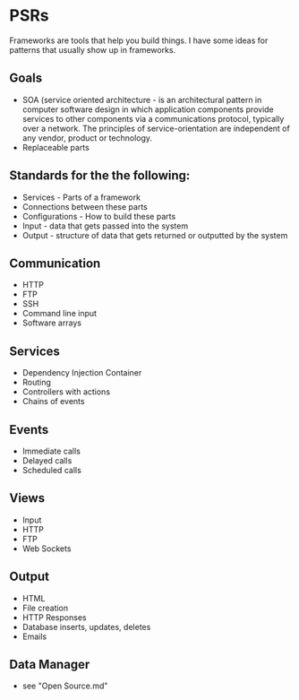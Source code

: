 
# PSRs

Frameworks are tools that help you build things. I have some ideas for patterns that usually show up in frameworks.

## Goals
 - SOA (service oriented architecture - is an architectural pattern in computer software design in which application components provide services to other components via a communications protocol, typically over a network. The principles of service-orientation are independent of any vendor, product or technology.
 - Replaceable parts

## Standards for the the following:
 - Services - Parts of a framework
 - Connections between these parts
 - Configurations - How to build these parts
 - Input - data that gets passed into the system
 - Output - structure of data that gets returned or outputted by the system

## Communication
 - HTTP
 - FTP
 - SSH
 - Command line input
 - Software arrays

## Services
 - Dependency Injection Container
 - Routing
 - Controllers with actions
 - Chains of events

## Events
 - Immediate calls
 - Delayed calls
 - Scheduled calls

## Views
 - Input
 - HTTP
 - FTP
 - Web Sockets

## Output
 - HTML
 - File creation
 - HTTP Responses
 - Database inserts, updates, deletes
 - Emails

## Data Manager
 - see "Open Source.md"
